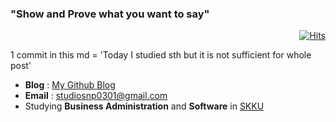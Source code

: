 ### "Show and Prove what you want to say"
<div align=right> 

[![Hits](https://hits.seeyoufarm.com/api/count/incr/badge.svg?url=https%3A%2F%2Fgithub.com%2FSNP0301&count_bg=%2359A6FF&title_bg=%23555555&icon=&icon_color=%23E7E7E7&title=Today+%2F+Total&edge_flat=false)](https://hits.seeyoufarm.com) 
 
</div>

1 commit in this md = 'Today I studied sth but it is not sufficient for whole post'

- **Blog**  : [My Github Blog](https://snp0301.github.io/)
- **Email**  : studiosnp0301@gmail.com
- Studying **Business Administration**  and **Software** in [SKKU](https://www.skku.edu/eng/)
